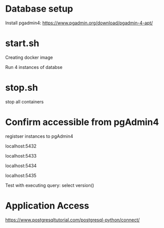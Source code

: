 # Database setup
Install pgadmin4: https://www.pgadmin.org/download/pgadmin-4-apt/

# start.sh
Creating docker image

Run 4 instances of databse

# stop.sh
stop all containers

# Confirm accessible from pgAdmin4
registser instances to pgAdmin4

localhost:5432

localhost:5433

localhost:5434

localhost:5435

Test with executing query: select version()

# Application Access
https://www.postgresqltutorial.com/postgresql-python/connect/




